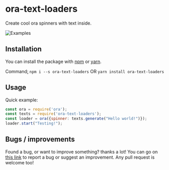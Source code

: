 # ora-text-loaders
Create cool ora spinners with text inside.

![Examples](https://raw.githubusercontent.com/korobaka/ora-text-loaders/master/assets/examples.gif)

## Installation
You can install the package with [npm](https://npmjs.com) or [yarn](https://yarnpkg.com).

Command[:](https://www.youtube.com/watch?v=MoB8QTIvv8E) `npm i --s ora-text-loaders` OR `yarn install ora-text-loaders`

## Usage

Quick example:

```javascript
const ora = require('ora');
const texts = require('ora-text-loaders');
const loader = ora({spinner: texts.generate("Hello world!")});
loader.start("Testing!");
```

## Bugs / improvements
Found a bug, or want to improve something? thanks a lot! You can go on [this link](https://github.com/korobaka/ora-text-loaders/issues) to report a bug or suggest an improvement. Any pull request is welcome too!

